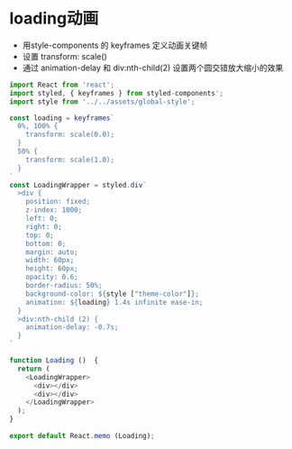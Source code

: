 # loading动画
- 用style-components 的 keyframes 定义动画关键帧
- 设置 transform: scale() 
- 通过 animation-delay 和 div:nth-child(2) 设置两个圆交错放大缩小的效果
```javascript
import React from 'react';
import styled, { keyframes } from styled-components';
import style from '../../assets/global-style';

const loading = keyframes`
  0%, 100% {
    transform: scale(0.0);
  }
  50% {
    transform: scale(1.0);
  }
`
const LoadingWrapper = styled.div`
  >div {
    position: fixed;
    z-index: 1000;
    left: 0; 
    right: 0;  
    top: 0;
    bottom: 0;
    margin: auto;
    width: 60px;
    height: 60px;
    opacity: 0.6;
    border-radius: 50%;
    background-color: ${style ["theme-color"]};
    animation: ${loading} 1.4s infinite ease-in;
  }
  >div:nth-child (2) {
    animation-delay: -0.7s;
  }
`

function Loading ()  {
  return (
    <LoadingWrapper>
      <div></div>
      <div></div>
    </LoadingWrapper>
  );
}
 
export default React.memo (Loading);
```